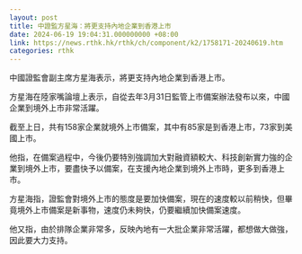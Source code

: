 ```yaml
---
layout: post
title: 中證監方星海：將更支持內地企業到香港上市
date: 2024-06-19 19:04:31.000000000 +08:00
link: https://news.rthk.hk/rthk/ch/component/k2/1758171-20240619.htm
categories: rthk
---
```


中國證監會副主席方星海表示，將更支持內地企業到香港上市。

方星海在陸家嘴論壇上表示，自從去年3月31日監管上市備案辦法發布以來，中國企業到境外上市非常活躍。

截至上日，共有158家企業就境外上市備案，其中有85家是到香港上市，73家到美國上市。

他指，在備案過程中，今後仍要特別強調加大對融資額較大、科技創新實力強的企業到境外上市，要盡快予以備案，在支援內地企業到境外上市時，更多到香港上市。

方星海指，證監會對境外上市的態度是要加快備案，現在的速度較以前稍快，但畢竟境外上市備案是新事物，速度仍未夠快，仍要繼續加快備案速度。

他又指，由於排隊企業非常多，反映內地有一大批企業非常活躍，都想做大做強，因此要大力支持。
